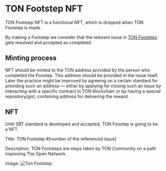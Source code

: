 # TON Footstep NFT

TON Footstep NFT is a functional NFT, which is dropped when TON Footstep is made.

By making a Footstep we consider that the relevant issue in [TON Foosteps](https://github.com/ton-society/ton-footsteps) gets resolved and accepted as completed.

## Minting process

NFT should be minted to the TON address provided by the person who completed the Foostep. This address should be provided in the issue itself. Later the practice might be improved by agreeing on a certain standard for providing such an address — either by applying for closing such an issue by interacting with a specific contract in TON blockchain or by having a special repository/gist, containing address for delivering the reward.

## NFT

Until SBT standard is developed and accepted, TON Foostep is going to be a NFT.

Title: TON Footstep #[number of the referenced issue]

Description: TON Footsteps are steps taken by TON Community on a path improving The Open Network.

Image: ![Ton Footstep](./ton_footstep.png)

